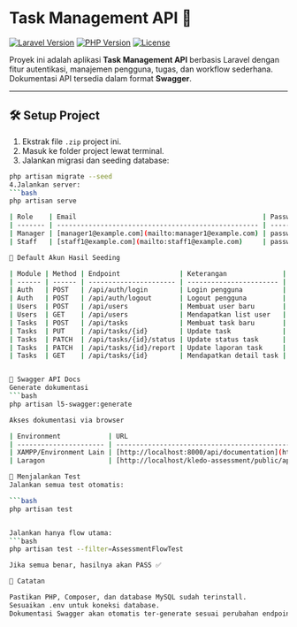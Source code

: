 # Task Management API 🚀

[![Laravel Version](https://img.shields.io/badge/Laravel-12.x-red)](https://laravel.com/) 
[![PHP Version](https://img.shields.io/badge/PHP-8.2-blue)](https://www.php.net/) 
[![License](https://img.shields.io/badge/License-MIT-green)](LICENSE)

Proyek ini adalah aplikasi **Task Management API** berbasis Laravel dengan fitur autentikasi, manajemen pengguna, tugas, dan workflow sederhana.  
Dokumentasi API tersedia dalam format **Swagger**.

---

## 🛠️ Setup Project

1. Ekstrak file `.zip` project ini.  
2. Masuk ke folder project lewat terminal.  
3. Jalankan migrasi dan seeding database:

```bash
php artisan migrate --seed
4.Jalankan server:
```bash
php artisan serve

| Role    | Email                                               | Password    |
| ------- | --------------------------------------------------- | ----------- |
| Manager | [manager1@example.com](mailto:manager1@example.com) | password123 |
| Staff   | [staff1@example.com](mailto:staff1@example.com)     | password123 |

🔑 Default Akun Hasil Seeding

| Module | Method | Endpoint               | Keterangan              |
| ------ | ------ | ---------------------- | ----------------------- |
| Auth   | POST   | /api/auth/login        | Login pengguna          |
| Auth   | POST   | /api/auth/logout       | Logout pengguna         |
| Users  | POST   | /api/users             | Membuat user baru       |
| Users  | GET    | /api/users             | Mendapatkan list user   |
| Tasks  | POST   | /api/tasks             | Membuat task baru       |
| Tasks  | PUT    | /api/tasks/{id}        | Update task             |
| Tasks  | PATCH  | /api/tasks/{id}/status | Update status task      |
| Tasks  | PATCH  | /api/tasks/{id}/report | Update laporan task     |
| Tasks  | GET    | /api/tasks/{id}        | Mendapatkan detail task |


📄 Swagger API Docs
Generate dokumentasi
```bash
php artisan l5-swagger:generate

Akses dokumentasi via browser

| Environment            | URL                                                                                                                      |
| ---------------------- | ------------------------------------------------------------------------------------------------------------------------ |
| XAMPP/Environment Lain | [http://localhost:8000/api/documentation](http://localhost:8000/api/documentation)                                       |
| Laragon                | [http://localhost/kledo-assessment/public/api/documentation](http://localhost/kledo-assessment/public/api/documentation) |

🧪 Menjalankan Test
Jalankan semua test otomatis:

```bash
php artisan test


Jalankan hanya flow utama:
```bash
php artisan test --filter=AssessmentFlowTest

Jika semua benar, hasilnya akan PASS ✅

📌 Catatan

Pastikan PHP, Composer, dan database MySQL sudah terinstall.
Sesuaikan .env untuk koneksi database.
Dokumentasi Swagger akan otomatis ter-generate sesuai perubahan endpoint.



